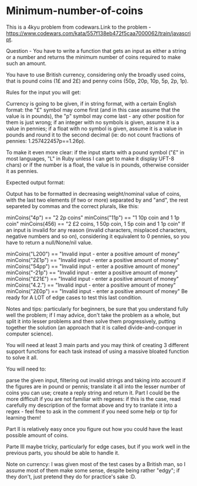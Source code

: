 # Minimum-number-of-coins

This is a 4kyu problem from codewars.Link to the problem - https://www.codewars.com/kata/557f138eb472f5caa7000062/train/javascript.

Question - 
You have to write a function that gets an input as either a string or a number and returns the minimum number of coins required to make such an amount.

You have to use British currency, considering only the broadly used coins, that is pound coins (1£ and 2£) and penny coins (50p, 20p, 10p, 5p, 2p, 1p).

Rules for the input you will get:

Currency is going to be given, if in string format, with a certain English format: the "£" symbol may come first (and in this case assume that the value is in pounds), the "p" symbol may come last - any other position for them is just wrong; if an integer with no symbols is given, assume it is a value in pennies; if a float with no symbol is given, assume it is a value in pounds and round it to the second decimal (ie: do not count fractions of pennies: 1.257422457p==1.26p).

To make it even more clear: if the input starts with a pound symbol ("£" in most languages, "L" in Ruby unless I can get to make it display UFT-8 chars) or if the number is a float, the value is in pounds, otherwise consider it as pennies.

Expected output format:

Output has to be formatted in decreasing weight/nominal value of coins, with the last two elements (if two or more) separated by and "and", the rest separeted by commas and the correct plurals, like this:

minCoins("4p") == "2 2p coins"
minCoins("11p") == "1 10p coin and 1 1p coin"
minCoins(456) == "2 £2 coins, 1 50p coin, 1 5p coin and 1 1p coin"
If an input is invalid for any reason (invalid characters, misplaced characters, negative numbers and so on), considering it equivalent to 0 pennies, so you have to return a null/None/nil value.

minCoins("L200") == "Invalid input - enter a positive amount of money"
minCoins("2£1p") == "Invalid input - enter a positive amount of money"
minCoins("54pp") == "Invalid input - enter a positive amount of money"
minCoins("-21p") == "Invalid input - enter a positive amount of money"
minCoins("£21£") == "Invalid input - enter a positive amount of money"
minCoins("4.2.") == "Invalid input - enter a positive amount of money"
minCoins("2£0p") == "Invalid input - enter a positive amount of money"
Be ready for A LOT of edge cases to test this last condition.

Notes and tips: particularly for beginners, be sure that you understand fully well the problem; if I may advice, don't take the problem as a whole, but split it into lesser problems and then solve them progressively, putting together the solution (an approach that it is called divide-and-conquer in computer science).

You will need at least 3 main parts and you may think of creating 3 different support functions for each task instead of using a massive bloated function to solve it all.

You will need to:

parse the given input, filtering out invalid strings and taking into account if the figures are in pound or pennis;
translate it all into the lesser number of coins you can use;
create a reply string and return it.
Part I could be the more difficult if you are not familiar with regexes: if this is the case, read carefully my description of the format above and try to tranlate it into a regex - feel free to ask in the comment if you need some help or tip for learning them!

Part II is relatively easy once you figure out how you could have the least possible amount of coins.

Parte III maybe tricky, particularly for edge cases, but if you work well in the previous parts, you should be able to handle it.

Note on currency: I was given most of the test cases by a British man, so I assume most of them make some sense, despite being rather "edgy"; if they don't, just pretend they do for practice's sake :D.
